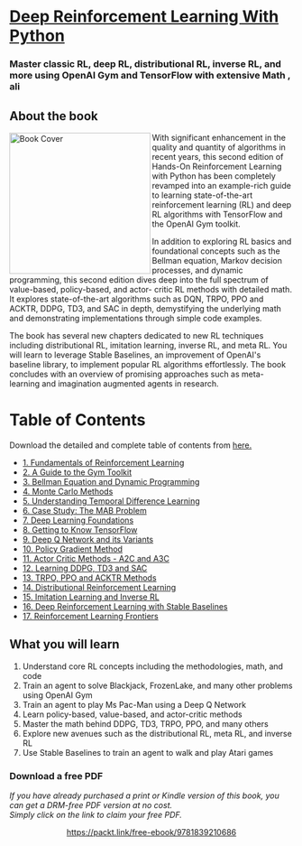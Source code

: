 


# [Deep Reinforcement Learning With Python](https://www.amazon.com/gp/product/B08HSHV72N/ref=dbs_a_def_rwt_bibl_vppi_i4)

###  Master classic RL, deep RL, distributional RL, inverse RL, and more using OpenAI Gym and TensorFlow with extensive Math , ali 

## About the book
<a target="_blank" href="https://www.amazon.com/gp/product/B08HSHV72N/ref=dbs_a_def_rwt_bibl_vppi_i4">
  <img src="./images/1.jpg" alt="Book Cover" width="250" align="left"/>
 
</a>With significant enhancement in the quality and quantity of algorithms in recent
years, this second edition of Hands-On Reinforcement Learning with Python has been completely 
revamped into an example-rich guide to learning state-of-the-art reinforcement
learning (RL) and deep RL algorithms with TensorFlow and the OpenAI Gym
toolkit.

In addition to exploring RL basics and foundational concepts such as the Bellman
equation, Markov decision processes, and dynamic programming, this second
edition dives deep into the full spectrum of value-based, policy-based, and actor-
critic RL methods with detailed math. It explores state-of-the-art algorithms such as DQN, TRPO, PPO
and ACKTR, DDPG, TD3, and SAC in depth, demystifying the underlying math and
demonstrating implementations through simple code examples.

The book has several new chapters dedicated to new RL techniques including
distributional RL, imitation learning, inverse RL, and meta RL. You will learn
to leverage Stable Baselines, an improvement of OpenAI's baseline library, to
implement popular RL algorithms effortlessly. The book concludes with an overview
of promising approaches such as meta-learning and imagination augmented agents
in research.

# Table of Contents
Download the detailed and complete table of contents from [here. ](table%20of%20contents/Deep%20Reinforcement%20Learning%20With%20Python%20by%20Sudharsan%20Ravichandiran%20toc.pdf)

* [1. Fundamentals of Reinforcement Learning](01.%20Fundamentals%20of%20Reinforcement%20Learning)
* [2. A Guide to the Gym Toolkit](02.%20A%20Guide%20to%20the%20Gym%20Toolkit)
* [3. Bellman Equation and Dynamic Programming](03.%20Bellman%20Equation%20and%20Dynamic%20Programming)
* [4. Monte Carlo Methods](04.%20Monte%20Carlo%20Methods)
* [5. Understanding Temporal Difference Learning](05.%20Understanding%20Temporal%20Difference%20Learning)
* [6. Case Study: The MAB Problem](https://github.com/PacktPublishing/Deep-Reinforcement-Learning-with-Python/tree/master/06.%20Case%20Study:%20The%20MAB%20Problem)
* [7. Deep Learning Foundations](07.%20Deep%20learning%20foundations)
* [8. Getting to Know TensorFlow](08.%20A%20primer%20on%20TensorFlow)
* [9. Deep Q Network and its Variants](09.%20%20Deep%20Q%20Network%20and%20its%20Variants)
* [10. Policy Gradient Method](10.%20Policy%20Gradient%20Method)
* [11. Actor Critic Methods - A2C and A3C](11.%20Actor%20Critic%20Methods%20-%20A2C%20and%20A3C)
* [12. Learning DDPG, TD3 and SAC](12.%20Learning%20DDPG%2C%20TD3%20and%20SAC)
* [13. TRPO, PPO and ACKTR Methods](13.%20TRPO%2C%20PPO%20and%20ACKTR%20Methods)
* [14. Distributional Reinforcement Learning](14.%20Distributional%20Reinforcement%20Learning)
* [15. Imitation Learning and Inverse RL](15.%20Imitation%20Learning%20and%20Inverse%20RL)
* [16. Deep Reinforcement Learning with Stable Baselines](16.%20Deep%20Reinforcement%20Learning%20with%20Stable%20Baselines)
* [17. Reinforcement Learning Frontiers](17.%20Reinforcement%20Learning%20Frontiers)


## What you will learn
1. Understand core RL concepts including the methodologies, math, and code
2. Train an agent to solve Blackjack, FrozenLake, and many other problems using OpenAI Gym
3. Train an agent to play Ms Pac-Man using a Deep Q Network
4. Learn policy-based, value-based, and actor-critic methods
5. Master the math behind DDPG, TD3, TRPO, PPO, and many others
6. Explore new avenues such as the distributional RL, meta RL, and inverse RL
7. Use Stable Baselines to train an agent to walk and play Atari games

### Download a free PDF

 <i>If you have already purchased a print or Kindle version of this book, you can get a DRM-free PDF version at no cost.<br>Simply click on the link to claim your free PDF.</i>
<p align="center"> <a href="https://packt.link/free-ebook/9781839210686">https://packt.link/free-ebook/9781839210686 </a> </p>
